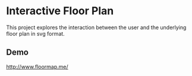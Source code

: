 # Interactive Floor Plan

This project explores the interaction between the user and the underlying floor plan in svg format.

## Demo

http://www.floormap.me/
